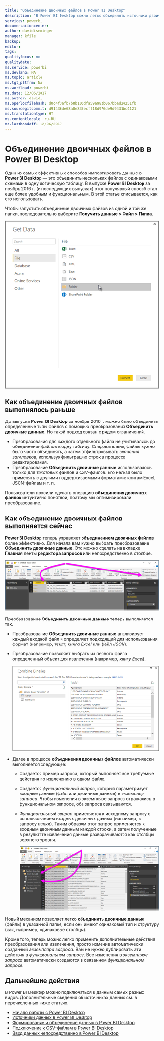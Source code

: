 ```yaml
---
title: "Объединение двоичных файлов в Power BI Desktop"
description: "В Power BI Desktop можно легко объединять источники двоичных данных."
services: powerbi
documentationcenter: 
author: davidiseminger
manager: kfile
backup: 
editor: 
tags: 
qualityfocus: no
qualitydate: 
ms.service: powerbi
ms.devlang: NA
ms.topic: article
ms.tgt_pltfrm: NA
ms.workload: powerbi
ms.date: 12/06/2017
ms.author: davidi
ms.openlocfilehash: d0c4f3afb7b8b103dfa59a982b067bbad24251fb
ms.sourcegitcommit: d91436de68a0e833ecff18d976de9d9431bc4121
ms.translationtype: HT
ms.contentlocale: ru-RU
ms.lasthandoff: 12/06/2017
---
```

# <a name="combine-binaries-in-power-bi-desktop"></a>Объединение двоичных файлов в Power BI Desktop
Один из самых эффективных способов импортировать данные в **Power BI Desktop** — это объединить нескольких файлов с одинаковыми схемами в одну логическую таблицу. В выпуске **Power BI Desktop** за ноябрь 2016 г. (и последующих выпусках) этот популярный способ стал еще более удобным и функциональным. В этой статье описывается, как его использовать.

Чтобы запустить объединение двоичных файлов из одной и той же папки, последовательно выберите **Получить данные > Файл > Папка**.

![](media/desktop-combine-binaries/combine-binaries_1.png)

## <a name="previous-combine-binaries-behavior"></a>Как объединение двоичных файлов выполнялось раньше
До выпуска **Power BI Desktop** за ноябрь 2016 г. можно было объединять определенные типы файлов с помощью преобразования **Объединить двоичные данные**. Но такой подход связан с рядом ограничений.

* Преобразования для каждого отдельного файла не учитывались до объединения файлов в одну таблицу. Следовательно, файлы нужно было часто объединять, а затем отфильтровывать *значения заголовков*, используя фильтрацию строк в процессе редактирования.
* Преобразование **Объединить двоичные данные** использовалось только для *текстовых* файлов и *CSV*-файлов. Его нельзя было применять с другими поддерживаемыми форматами: книгам Excel, JSON-файлам и т. п.

Пользователи просили сделать операцию **объединения двоичных файлов** интуитивно понятной, поэтому мы оптимизировали преобразование.

## <a name="current-combine-binaries-behavior"></a>Как объединение двоичных файлов выполняется сейчас
**Power BI Desktop** теперь управляет **объединением двоичных файлов** более эффективно. Для начала вам нужно выбрать преобразование **Объединить двоичные данные**. Это можно сделать на вкладке **Главная** ленты **редактора запросов** или непосредственно в столбце.

![](media/desktop-combine-binaries/combine-binaries_2a.png)

Преобразование **Объединить двоичные данные** теперь выполняется так.

* Преобразование **Объединить двоичные данные** анализирует каждый входной файл и определяет подходящий для использования формат (например, *текст*, *книга Excel* или файл *JSON*).
* Преобразование позволяет выбрать из первого файла определенный объект для извлечения (например, *книгу Excel*).
  
  ![](media/desktop-combine-binaries/combine-binaries_3.png)
* Далее в процессе **объединения двоичных файлов** автоматически выполняется следующее:
  
  * Создается пример запроса, который выполняет все требуемые действия по извлечению в одном файле.
  * Создается *функциональный запрос*, который параметризует входные данные (файл или двоичные данные) в *экземпляр запроса*. Чтобы изменения в экземпляре запроса отражались в функциональном запросе, оба запроса связываются.
  * *Функциональный запрос* применяется к исходному запросу с использованием входных двоичных данных (например, к запросу *папки*). Таким образом этот запрос применяется к входным двоичным данным каждой строки, а затем полученные в результате извлечения данные разворачиваются как столбцы верхнего уровня.
    
    ![](media/desktop-combine-binaries/combine-binaries_4.png)

Новый механизм позволяет легко **объединить двоичные данные** (файлы) в указанной папке, если они имеют одинаковый тип и структуру (как, например, одинаковые столбцы).

Кроме того, теперь можно легко применить дополнительные действия преобразования или извлечения, просто изменив автоматически созданный *экземпляра запроса*. Вам не нужно дублировать эти действия в *функциональном запросе*. Все изменения в *экземпляре запроса* автоматически создаются в связанном *функциональном запросе*.

## <a name="next-steps"></a>Дальнейшие действия
В Power BI Desktop можно подключаться к данным самых разных видов. Дополнительные сведения об источниках данных см. в перечисленных ниже статьях.

* [Начало работы с Power BI Desktop](desktop-getting-started.md)
* [Источники данных в Power BI Desktop](desktop-data-sources.md)
* [Формирование и объединение данных в Power BI Desktop](desktop-shape-and-combine-data.md)
* [Подключение к CSV-файлам в Power BI Desktop](desktop-connect-csv.md)   
* [Ввод данных непосредственно в Power BI Desktop](desktop-enter-data-directly-into-desktop.md)   

